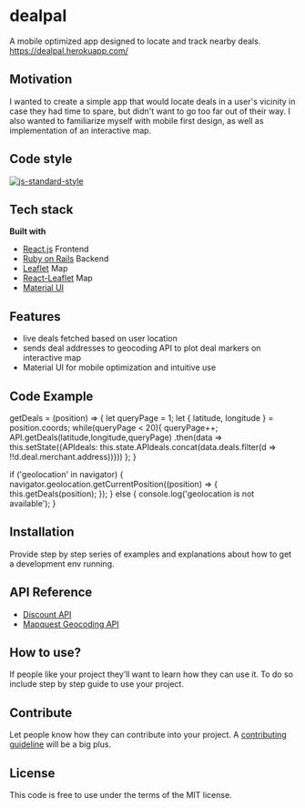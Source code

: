 # dealpal
A mobile optimized app designed to locate and track nearby deals.
https://dealpal.herokuapp.com/

## Motivation
I wanted to create a simple app that would locate deals in a user's vicinity in case they had time to spare, but didn't want to go too far out of their way. I also wanted to familiarize myself with mobile first design, as well as implementation of an interactive map. 

## Code style
[![js-standard-style](https://img.shields.io/badge/code%20style-standard-brightgreen.svg?style=flat)](https://github.com/feross/standard)

## Tech stack

<b>Built with</b>
- [React.js](https://reactjs.org/) Frontend
- [Ruby on Rails](https://rubyonrails.org/) Backend 
- [Leaflet](https://leafletjs.com/) Map 
- [React-Leaflet](https://react-leaflet.js.org/) Map
- [Material UI](https://material-ui.com/)

## Features
- live deals fetched based on user location
- sends deal addresses to geocoding API to plot deal markers on interactive map
- Material UI for mobile optimization and intuitive use

## Code Example

  getDeals = (position) => {
    let queryPage = 1;
    let { latitude, longitude } = position.coords;
    while(queryPage < 20){
      queryPage++;
      API.getDeals(latitude,longitude,queryPage)
      .then(data => this.setState({APIdeals: this.state.APIdeals.concat(data.deals.filter(d => !!d.deal.merchant.address))}))
    };
  }
  
  if ('geolocation' in navigator) {
    navigator.geolocation.getCurrentPosition((position) => {
      this.getDeals(position);
    });
  } else {
    console.log('geolocation is not available');
  }
  
## Installation
Provide step by step series of examples and explanations about how to get a development env running.

## API Reference

- [Discount API](https://discountapi.com/docs)
- [Mapquest Geocoding API](https://developer.mapquest.com/documentation/geocoding-api/)

## How to use?
If people like your project they’ll want to learn how they can use it. To do so include step by step guide to use your project.

## Contribute

Let people know how they can contribute into your project. A [contributing guideline](https://github.com/zulip/zulip-electron/blob/master/CONTRIBUTING.md) will be a big plus.

## License
This code is free to use under the terms of the MIT license.
